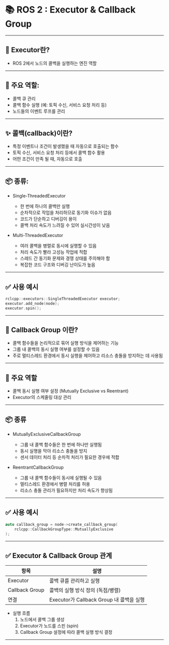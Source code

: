 
# 📚 ROS 2 : Executor & Callback Group 

---

## 🧩 Executor란?
 
- ROS 2에서 노드의 콜백을 실행하는 엔진 역할

---

## 📡 주요 역할:  

  - 콜백 큐 관리  
  - 콜백 함수 실행 (예: 토픽 수신, 서비스 요청 처리 등)  
  - 노드들의 이벤트 루프를 관리

---

## ✨ 콜백(callback)이란?

- 특정 이벤트나 조건이 발생했을 때 자동으로 호출되는 함수
- 토픽 수신, 서비스 요청 처리 등에서 콜백 함수 활용
- 어떤 조건이 만족 될 때, 자동으로 호출
---
## 📦  종류:  

- Single-ThreadedExecutor  
  - 한 번에 하나의 콜백만 실행
  - 순차적으로 작업을 처리하므로 동기화 이슈가 없음
  - 코드가 단순하고 디버깅이 용이
  - 콜백 처리 속도가 느려질 수 있어 실시간성이 낮음
   
- Multi-ThreadedExecutor 
  - 여러 콜백을 병렬로 동시에 실행할 수 있음
  - 처리 속도가 빨라 고성능 작업에 적합
  - 스레드 간 동기화 문제와 경쟁 상태를 주의해야 함
  - 복잡한 코드 구조와 디버깅 난이도가 높음

---

## ✅ 사용 예시

```cpp
rclcpp::executors::SingleThreadedExecutor executor;
executor.add_node(node);
executor.spin();
```

---

## 🧩 Callback Group 이란?

- 콜백 함수들을 논리적으로 묶어 실행 방식을 제어하는 기능
- 그룹 내 콜백의 동시 실행 여부를 설정할 수 있음
- 주로 멀티스레드 환경에서 동시 실행을 제어하고 리소스 충돌을 방지하는 데 사용됨
---
## 📡 주요 역할  

- 콜백 동시 실행 여부 설정 (Mutually Exclusive vs Reentrant)  
- Executor의 스케줄링 대상 관리  
---

## 📦 종류
- MutuallyExclusiveCallbackGroup
  - 그룹 내 콜백 함수들은 한 번에 하나만 실행됨
  - 동시 실행을 막아 리소스 충돌을 방지
  - 센서 데이터 처리 등 순차적 처리가 필요한 경우에 적합
  
- ReentrantCallbackGroup
  - 그룹 내 콜백 함수들이 동시에 실행될 수 있음
  - 멀티스레드 환경에서 병렬 처리를 허용
  - 리소스 충돌 관리가 필요하지만 처리 속도가 향상됨

---
## ✅ 사용 예시

```cpp
auto callback_group = node->create_callback_group(
    rclcpp::CallbackGroupType::MutuallyExclusive
);
```

---

## ✅ Executor & Callback Group 관계

| 항목 | 설명 |
|------|------|
| Executor | 콜백 큐를 관리하고 실행 |
| Callback Group | 콜백의 실행 방식 정의 (독점/병렬) |
| 연결 | Executor가 Callback Group 내 콜백을 실행 |

- 실행 흐름  
  1. 노드에서 콜백 그룹 생성  
  2. Executor가 노드를 스핀 (spin)  
  3. Callback Group 설정에 따라 콜백 실행 방식 결정  

---

